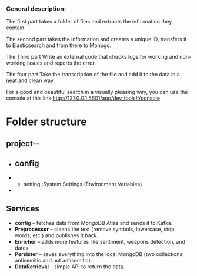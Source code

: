   ### General description:

 The first part takes a folder of files and extracts the information they contain.

The second part takes the information and creates a unique ID, transfers it to Elasticsearch and from there to Monogo.

The Third part Write an external code that checks logs for working and non-working issues and reports the error.

The four part Take the transcription of the file and add it to the data in a neat and clean way.

For a good and beautiful search in a visually pleasing way, you can use the console at this link http://127.0.0.1:5601/app/dev_tools#/console

# Folder structure

## project--
- ## config
- - setting :System Settings (Environment Variables)
- 
## Services
- **config** – fetches data from MongoDB Atlas and sends it to Kafka.  
- **Preprocessor** – cleans the text (remove symbols, lowercase, stop words, etc.) and publishes it back.  
- **Enricher** – adds more features like sentiment, weapons detection, and dates.  
- **Persister** – saves everything into the local MongoDB (two collections: antisemitic and not antisemitic).  
- **DataRetrieval** – simple API to return the data.





